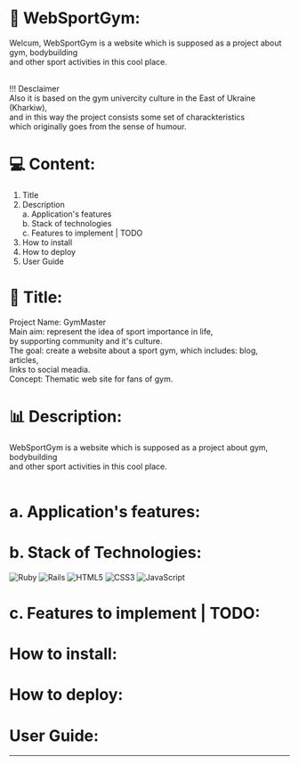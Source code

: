 # 💪 WebSportGym:
Welcum, WebSportGym is a website which is supposed as a project about gym, bodybuilding <br/>
and other sport activities in this cool place.<br/><br/>

 <t/>!!! Desclaimer<br/>
Also it is based on the gym univercity culture in the East of Ukraine (Kharkiw), <br/>
and in this way the project consists some set of charackteristics <br/>which
originally goes from the sense of humour.

# 💻  Content:
1. Title<br/>
2. Description<br/>
   <t/>a. Application's features<br/>
   <t/>b. Stack of technologies<br/>
   <t/>c. Features to implement | TODO<br/>
3. How to install<br/>
4. How to deploy<br/>
5. User Guide<br/>

# 📖 Title:
Project Name: GymMaster<br/>
Main aim: represent the idea of sport importance in life,<br/>
          <t/>by supporting community and it's culture.<br/>
The goal: create a website about a sport gym, which includes:
         <t/> blog,<br/>
           <t/>articles, <br/>
           <t/>links to social meadia.<br/>
Concept: Thematic web site for fans of gym.<br/>

# 📊 Description:
WebSportGym is a website which is supposed as a project about gym, bodybuilding <br/>
and other sport activities in this cool place.<br/><br/>
# a. Application's features:

# b. Stack of Technologies:
 
![Ruby](https://img.shields.io/badge/ruby-%23CC342D.svg?style=for-the-badge&logo=ruby&logoColor=white) 
![Rails](https://img.shields.io/badge/rails-%23CC0000.svg?style=for-the-badge&logo=ruby-on-rails&logoColor=white)
![HTML5](https://img.shields.io/badge/html5-%23E34F26.svg?style=for-the-badge&logo=html5&logoColor=white)
![CSS3](https://img.shields.io/badge/css3-%231572B6.svg?style=for-the-badge&logo=css3&logoColor=white)
![JavaScript](https://img.shields.io/badge/javascript-%23323330.svg?style=for-the-badge&logo=javascript&logoColor=%23F7DF1E) 

# c. Features to implement | TODO:

#  How to install:

# How to deploy:

# User Guide:

-------
